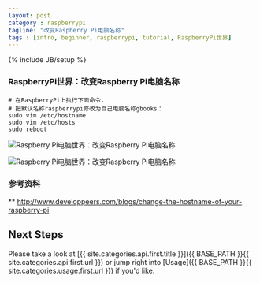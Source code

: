 ```yaml
---
layout: post
category : raspberrypi
tagline: "改变Raspberry Pi电脑名称"
tags : [intro, beginner, raspberrypi, tutorial, RaspberryPi世界]
---
```

{% include JB/setup %}

### RaspberryPi世界：改变Raspberry Pi电脑名称

    # 在RaspberryPi上执行下面命令，
    # 把默认名称raspberrypi修改为自己电脑名称gbooks：
    sudo vim /etc/hostname
    sudo vim /etc/hosts
    sudo reboot

![Raspberry Pi电脑世界：改变Raspberry Pi电脑名称](https://lh6.googleusercontent.com/-zGOtZf_OD0k/UoqNwYiPCDI/AAAAAAAAF90/oiURt3rQGEs/w506-h363/2013-11-18-2159.png)

![Raspberry Pi电脑世界：改变Raspberry Pi电脑名称](https://lh5.googleusercontent.com/-pnL5M4Qp94s/UoqNpAmV_PI/AAAAAAAAF9c/AMyEptWCJvU/w506-h321/2013-11-18-2202.png)

### 参考资料
** http://www.developpeers.com/blogs/change-the-hostname-of-your-raspberry-pi

## Next Steps

Please take a look at [{{ site.categories.api.first.title }}]({{ BASE_PATH }}{{ site.categories.api.first.url }})
or jump right into [Usage]({{ BASE_PATH }}{{ site.categories.usage.first.url }}) if you'd like.
